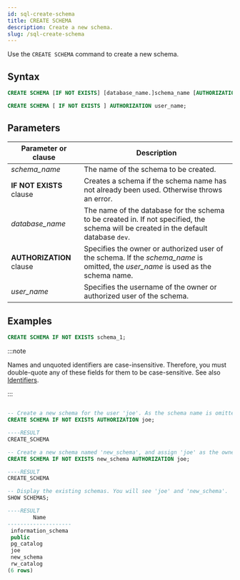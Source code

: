 ```yaml
---
id: sql-create-schema
title: CREATE SCHEMA
description: Create a new schema.
slug: /sql-create-schema
---
```

<head>
  <link rel="canonical" href="https://docs.risingwave.com/docs/current/sql-create-schema/" />
</head>

Use the `CREATE SCHEMA` command to create a new schema.

## Syntax

```sql
CREATE SCHEMA [IF NOT EXISTS] [database_name.]schema_name [AUTHORIZATION user_name];

CREATE SCHEMA [ IF NOT EXISTS ] AUTHORIZATION user_name;
```



## Parameters
|Parameter or clause        | Description           |
|---------------------------|-----------------------|
|*schema_name*                   |The name of the schema to be created.|
|<b>IF NOT EXISTS</b> clause      |Creates a schema if the schema name has not already been used. Otherwise throws an error.|
|*database_name*                 |The name of the database for the schema to be created in. If not specified, the schema will be created in the default database `dev`.|
|<b>AUTHORIZATION</b> clause|Specifies the owner or authorized user of the schema. If the *schema_name* is omitted, the *user_name* is used as the schema name.|
|*user_name*|Specifies the username of the owner or authorized user of the schema.|

## Examples

```sql
CREATE SCHEMA IF NOT EXISTS schema_1;
```

:::note

Names and unquoted identifiers are case-insensitive. Therefore, you must double-quote any of these fields for them to be case-sensitive. See also [Identifiers](/sql/sql-identifiers.md).

:::

```sql title="Examples of AUTHORIZATION clause"

-- Create a new schema for the user 'joe'. As the schema name is omitted, the schema name is default to the user name 'joe'.
CREATE SCHEMA IF NOT EXISTS AUTHORIZATION joe;

----RESULT
CREATE_SCHEMA

-- Create a new schema named 'new_schema', and assign 'joe' as the owner.
CREATE SCHEMA IF NOT EXISTS new_schema AUTHORIZATION joe;

----RESULT
CREATE_SCHEMA

-- Display the existing schemas. You will see 'joe' and 'new_schema'.
SHOW SCHEMAS;

----RESULT
        Name
--------------------
 information_schema
 public
 pg_catalog
 joe
 new_schema
 rw_catalog
(6 rows)
```